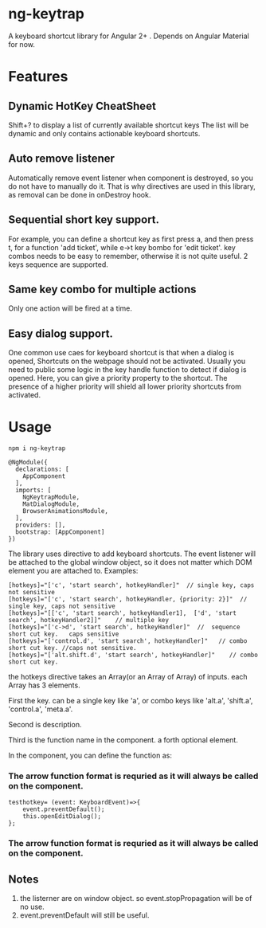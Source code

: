 # ng-keytrap
A keyboard shortcut library for Angular 2+   .
Depends on Angular Material for now. 

# Features

## Dynamic HotKey CheatSheet
Shift+? to display a list of currently available shortcut keys
The list will be dynamic and only contains actionable keyboard shortcuts.
## Auto remove listener
Automatically remove event listener when component is destroyed, so you do not have to manually do it. 
That is why directives are used in this library, as removal can be done in onDestroy hook.

## Sequential short key support. 
For example, you can define a shortcut key as first press a, and then press t, for a function 'add ticket', while  e->t key bombo for 'edit ticket'.
key combos needs to be easy to remember, otherwise it is not quite useful. 
2 keys sequence are supported. 


## Same key combo for multiple actions
Only one action will be fired at a time.

## Easy dialog support.
One common use caes for keyboard shortcut is that when a dialog is opened, 
Shortcuts on the webpage should not be activated.
Usually you need to public some logic in the key handle function to detect if dialog is opened.
Here, you can give a priority property to the shortcut.
The presence of a higher priority will shield all lower priority shortcuts from activated.

# Usage
```
npm i ng-keytrap
```

```
@NgModule({
  declarations: [
    AppComponent
  ],
  imports: [
    NgKeytrapModule,
    MatDialogModule,      
    BrowserAnimationsModule,
  ],
  providers: [],
  bootstrap: [AppComponent]
})
```

The library uses directive to add keyboard shortcuts.
The event listener will be attached to the global window object, so it does not matter which DOM element you are attached to. 
Examples:
```
[hotkeys]="['c', 'start search', hotkeyHandler]"  // single key, caps not sensitive
[hotkeys]="['c', 'start search', hotkeyHandler, {priority: 2}]"  // single key, caps not sensitive
[hotkeys]="[['c', 'start search', hotkeyHandler1],  ['d', 'start search', hotkeyHandler2]]"    // multiple key
[hotkeys]="['c->d', 'start search', hotkeyHandler]"  //  sequence short cut key.   caps sensitive
[hotkeys]="['control.d', 'start search', hotkeyHandler]"   // combo short cut key. //caps not sensitive.
[hotkeys]="['alt.shift.d', 'start search', hotkeyHandler]"    // combo short cut key.
```

the hotkeys directive takes an Array(or an Array of Array) of inputs. 
each Array has 3 elements.


First the key. can be a single key like 'a', or combo keys like 'alt.a', 'shift.a', 'control.a', 'meta.a'.


Second is description.


Third is the function name in the component.
a forth optional element.


In the component, you can define the function as:
### The arrow function format is requried as it will always be called on the component. 
```
testhotkey= (event: KeyboardEvent)=>{
	event.preventDefault();  
	this.openEditDialog();
};
```
### The arrow function format is requried as it will always be called on the component. 


## Notes
1. the listerner are on window object. so event.stopPropagation will be of no use.
2. event.preventDefault will still be useful.










